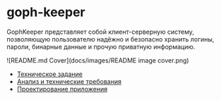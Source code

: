 # goph-keeper
GophKeeper представляет собой клиент-серверную систему, позволяющую пользователю надёжно и безопасно хранить логины, пароли, бинарные данные и прочую приватную информацию.

![README.md Cover](docs/images/README image cover.png)

- [Техническое задание](docs/technical%20specification.md)
- [Анализ и технические требования](docs/analysis%20and%20technical%20requirements.md)
- [Проектирование приложения](docs/application%20design.md)
